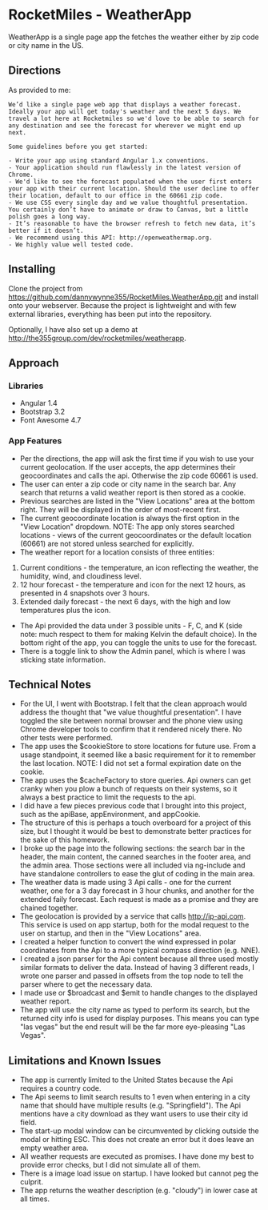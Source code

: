 # RocketMiles - WeatherApp

WeatherApp is a single page app the fetches the weather either by zip code or city name in the US.

## Directions

As provided to me:

```
We’d like a single page web app that displays a weather forecast. Ideally your app will get today's weather and the next 5 days. We travel a lot here at Rocketmiles so we'd love to be able to search for any destination and see the forecast for wherever we might end up next.

Some guidelines before you get started:

- Write your app using standard Angular 1.x conventions.
- Your application should run flawlessly in the latest version of Chrome.
- We'd like to see the forecast populated when the user first enters your app with their current location. Should the user decline to offer their location, default to our office in the 60661 zip code.
- We use CSS every single day and we value thoughtful presentation. You certainly don’t have to animate or draw to Canvas, but a little polish goes a long way.
- It’s reasonable to have the browser refresh to fetch new data, it’s better if it doesn’t.
- We recommend using this API: http://openweathermap.org.
- We highly value well tested code.
```

## Installing

Clone the project from https://github.com/dannywynne355/RocketMiles.WeatherApp.git and install onto your webserver.  Because the project is lightweight and with few external libraries, everything has been put into the repository.

Optionally, I have also set up a demo at http://the355group.com/dev/rocketmiles/weatherapp.

## Approach

### Libraries
* Angular 1.4
* Bootstrap 3.2
* Font Awesome 4.7

### App Features
* Per the directions, the app will ask the first time if you wish to use your current geolocation.  If the user accepts, the app determines their geocoordinates and calls the api.  Otherwise the zip code 60661 is used.
* The user can enter a zip code or city name in the search bar.  Any search that returns a valid weather report is then stored as a cookie.  
* Previous searches are listed in the "View Locations" area at the bottom right.  They will be displayed in the order of most-recent first.  
* The current geocoordinate location is always the first option in the "View Location" dropdown.  NOTE: The app only stores searched locations - views of the current geocoordinates or the default location (60661) are not stored unless searched for explicitly.
* The weather report for a location consists of three entities: 
1) Current conditions - the temperature, an icon reflecting the weather, the humidity, wind, and cloudiness level.
2) 12 hour forecast - the temperature and icon for the next 12 hours, as presented in 4 snapshots over 3 hours.
3) Extended daily forecast - the next 6 days, with the high and low temperatures plus the icon.
* The Api provided the data under 3 possible units - F, C, and K (side note: much respect to them for making Kelvin the default choice).  In the bottom right of the app, you can toggle the units to use for the forecast.
* There is a toggle link to show the Admin panel, which is where I was sticking state information.  

## Technical Notes
* For the UI, I went with Bootstrap.  I felt that the clean approach would address the thought that "we value thoughtful presentation".  I have toggled the site between normal browser and the phone view using Chrome developer tools to confirm that it rendered nicely there.  No other tests were performed.
* The app uses the $cookieStore to store locations for future use.  From a usage standpoint, it seemed like a basic requirement for it to remember the last location.  NOTE: I did not set a formal expiration date on the cookie.
* The app uses the $cacheFactory to store queries.  Api owners can get cranky when you plow a bunch of requests on their systems, so it always a best practice to limit the requests to the api.
* I did have a few pieces previous code that I brought into this project, such as the apiBase, appEnvironment, and appCookie.
* The structure of this is perhaps a touch overboard for a project of this size, but I thought it would be best to demonstrate better practices for the sake of this homework.
* I broke up the page into the following sections: the search bar in the header, the main content, the canned searches in the footer area, and the admin area.  Those sections were all included via ng-include and have standalone controllers to ease the glut of coding in the main area.  
* The weather data is made using 3 Api calls - one for the current weather, one for a 3 day forecast in 3 hour chunks, and another for the extended faily forecast.  Each request is made as a promise and they are chained together.
* The geolocation is provided by a service that calls http://ip-api.com.  This service is used on app startup, both for the modal request to the user on startup, and then in the "View Locations" area.
* I created a helper function to convert the wind expressed in polar coordinates from the Api to a more typical compass direction (e.g. NNE).
* I created a json parser for the Api content because all three used mostly similar formats to deliver the data.  Instead of having 3 different reads, I wrote one parser and passed in offsets from the top node to tell the parser where to get the necessary data.
* I made use or $broadcast and $emit to handle changes to the displayed weather report.  
* The app will use the city name as typed to perform its search, but the returned city info is used for display purposes.  This means you can type "las vegas" but the end result will be the far more eye-pleasing "Las Vegas".

## Limitations and Known Issues
* The app is currently limited to the United States because the Api requires a country code.
* The Api seems to limit search results to 1 even when entering in a city name that should have multiple results (e.g. "Springfield").  The Api mentions have a city download as they want users to use their city id field.
* The start-up modal window can be circumvented by clicking outside the modal or hitting ESC.  This does not create an error but it does leave an empty weather area.
* All weather requests are executed as promises.  I have done my best to provide error checks, but I did not simulate all of them.  
* There is a image load issue on startup.  I have looked but cannot peg the culprit.
* The app returns the weather description (e.g. "cloudy") in lower case at all times.
